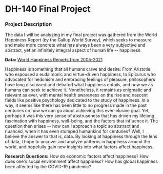 # DH-140 Final Project

### Project Description

The data I will be analyzing in my final project was gathered from the World Happiness Report (by the Gallup World Survey), which seeks to measure and make more concrete what has always been a very subjective and abstract, yet an infinitely integral aspect of human life -- happiness.

**Data:**
[World Happiness Reports from 2005-2021]("https://www.kaggle.com/datasets/jahaidulislam/world-happiness-report-2005-2021")

Happiness is something that all humans crave and desire. From Aristotle who espoused a eudaimonic and virtue-driven happiness, to Epicurus who advocated for hedonism and embracing feelings of pleasure, philosophers have long discussed and debated what happiness entails, and how we as humans can seek to achieve it. Nonetheless, it remains as enigmatic and relevant as ever, with mental health awareness on the rise and nascent fields like positive psychology dedicated to the study of happiness. In a way, it seems like there has been little to no progress made in the past centuries on how we can go about achieving this ever-elusive goal. Yet, perhaps it was this very sense of abstruseness that has driven my lifelong fascination with happiness, well-being, and the factors that influence it.
The question then arises -- how can I approach a topic so abstract and nuanced, when it has even stumped humankind for centuries? Well, I believe the answer to that is, data. By looking at happiness through the lens of data, I hope to uncover and analyze patterns in happiness around the world, and hopefully gain new insights into what factors affect happiness.

**Research Questions:**
How do economic factors affect happiness?
How does one's social environment affect happiness?
How has global happiness been affected by the COVID-19 pandemic?